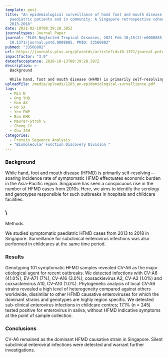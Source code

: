 ```yaml
---
template: post
title: "An epidemiological surveillance of hand foot and mouth disease in
  paediatric patients and in community: A Singapore retrospective cohort study,
  2013-2018"
date: 2021-02-10T08:39:28.385Z
journaltypes: Journal Paper
journal: "PLOS Neglected Tropical Diseases, 2021 Feb 10;15(2):e0008885. doi:
  10.1371/journal.pntd.0008885. PMID: 33566802"
pubmed: "33566802"
url: https://journals.plos.org/plosntds/article?id=10.1371/journal.pntd.0008885
impactfactor: "3.9"
dateofacceptance: 2020-10-13T08:39:28.397Z
description: >-
  Background

  While hand, foot and mouth disease (HFMD) is primarily self-resolving—soaring incidence rate of symptomatic HFMD effectuates economic burden in the Asia-Pacific region. Singapore has seen a conspicuous rise in the number of HFMD cases from 2010s. Here, we aims to identify the serology and genotypes responsible for such outbreaks in hospitals and childcare facilities.
uploadfile: /media/uploads/1203_an-epidemiological-survellience.pdf
tags:
  - Min N
  - Ong YHB
  - Han AX
  - Ho SX
  - Yen EWP
  - Ban KHK
  - Maurer-Stroh S
  - Chong CY
  - Chu JJH
categories:
  - Protein Sequence Analysis
  - "Biomolecular Function Discovery Division "
---
```

<!--StartFragment-->

### Background[](<>)

While hand, foot and mouth disease (HFMD) is primarily self-resolving—soaring incidence rate of symptomatic HFMD effectuates economic burden in the Asia-Pacific region. Singapore has seen a conspicuous rise in the number of HFMD cases from 2010s. Here, we aims to identify the serology and genotypes responsible for such outbreaks in hospitals and childcare facilities.[](<> "Methods")

### \
Methods[](<>)

We studied symptomatic paediatric HFMD cases from 2013 to 2018 in Singapore. Surveillance for subclinical enterovirus infections was also performed in childcares at the same time period.\
[](<> "Results")

### Results[](<>)

Genotyping 101 symptomatic HFMD samples revealed CV-A6 as the major etiological agent for recent outbreaks. We detected infections with CV-A6 (41.0%), EV-A71 (7%), CV-A16 (3.0%), coxsackievirus A2, CV-A2 (1.0%) and coxsackievirus A10, CV-A10 (1.0%). Phylogenetic analysis of local CV-A6 strains revealed a high level of heterogeneity compared against others worldwide, dissimilar to other HFMD causative enteroviruses for which the dominant strains and genotypes are highly region specific. We detected sub-clinical enterovirus infections in childcare centres; 17.1% (n = 245) tested positive for enterovirus in saliva, without HFMD indicative symptoms at the point of sample collection.\
[](<> "Conclusions")

### Conclusions[](<>)

CV-A6 remained as the dominant HFMD causative strain in Singapore. Silent subclinical enteroviral infections were detected and warrant further investigations.

<!--EndFragment-->